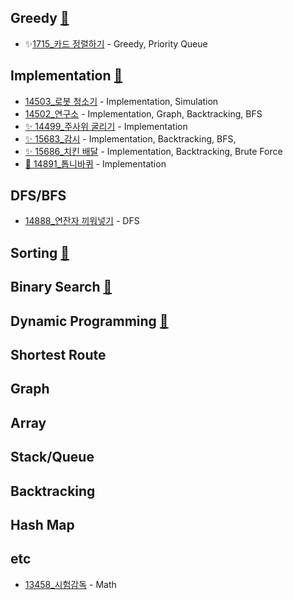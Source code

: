 

## Greedy [🔗](https://www.acmicpc.net/problemset?sort=ac_desc&tier=11%2C12%2C13%2C14%2C15&algo=33&algo_if=and)

- ✨[1715_카드 정렬하기](/BaekJoon/problems/1_Greedy/Swift/1715_%EC%B9%B4%EB%93%9C%20%EC%A0%95%EB%A0%AC%ED%95%98%EA%B8%B0.swift) - Greedy, Priority Queue


## Implementation [🔗](https://www.acmicpc.net/problemset?sort=ac_desc&tier=11%2C12%2C13%2C14%2C15&algo=102&algo_if=and)

- [14503_로봇 청소기](/BaekJoon/problems/2_Implementation/Swift/14503_%EB%A1%9C%EB%B4%87%20%EC%B2%AD%EC%86%8C%EA%B8%B0.swift) - Implementation, Simulation
- [14502_연구소](/BaekJoon/problems/2_Implementation/Swift/14502_%EC%97%B0%EA%B5%AC%EC%86%8C.swift) - Implementation, Graph, Backtracking, BFS
- [✨ 14499_주사위 굴리기](/BaekJoon/problems/2_Implementation/Swift/14499_%EC%A3%BC%EC%82%AC%EC%9C%84%20%EA%B5%B4%EB%A6%AC%EA%B8%B0.swift) - Implementation
- [✨ 15683_감시](/BaekJoon/problems/2_Implementation/Swift/15683_%EA%B0%90%EC%8B%9C.swift) - Implementation, Backtracking, BFS, 
- [✨ 15686_치킨 배달](/BaekJoon/problems/2_Implementation/Swift/15686_%EC%B9%98%ED%82%A8%20%EB%B0%B0%EB%8B%AC.swift) - Implementation, Backtracking, Brute Force
- [🚨 14891_톱니바퀴](/BaekJoon/problems/2_Implementation/Swift/14891_%ED%86%B1%EB%8B%88%EB%B0%94%ED%80%B4.swift) - Implementation

## DFS/BFS

- [14888_연잔자 끼워넣기](/BaekJoon/practice/part2/14888_연산자끼워넣기.swift) - DFS

## Sorting [🔗](https://www.acmicpc.net/problemset?sort=ac_desc&tier=11%2C12%2C13%2C14%2C15&algo=97&algo_if=and)

## Binary Search [🔗](https://www.acmicpc.net/problemset?sort=ac_desc&tier=11%2C12%2C13%2C14%2C15&algo=12&algo_if=and)

## Dynamic Programming [🔗](https://www.acmicpc.net/problemset?sort=ac_desc&tier=11%2C12%2C13%2C14%2C15&algo=25&algo_if=and)

## Shortest Route

## Graph

## Array

## Stack/Queue

## Backtracking

## Hash Map

## etc
- [13458_시험감독](/BaekJoon/problems/8_etc/13458_%EC%8B%9C%ED%97%98%EA%B0%90%EB%8F%85.swift) - Math
